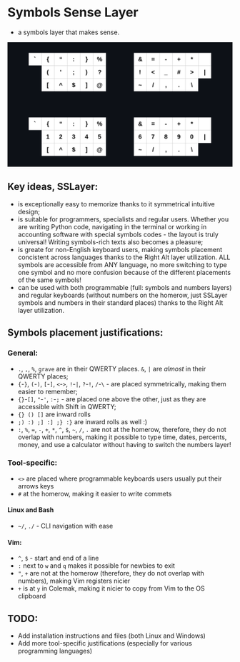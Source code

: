 # Symbols Sense Layer
- a symbols layer that makes sense.

![SSLayer image](pictures/main.png)

## Key ideas, SSLayer:

- is exceptionally easy to memorize thanks to it symmetrical intuitive design;
- is suitable for programmers, specialists and regular users. Whether you are writing Python code, navigating in the terminal or working in accounting software with special symbols codes - the layout is truly universal! Writing symbols-rich texts also becomes a pleasure;
- is greate for non-English keyboard users, making symbols placement concistent across languages thanks to the Right Alt layer utilization. ALL symbols are accessible from ANY language, no more switching to type one symbol and no more confusion because of the different placements of the same symbols! 
- can be used with both programmable (full: symbols and numbers layers) and regular keyboards (without numbers on the homerow, just SSLayer symbols and numbers in their standard places) thanks to the Right Alt layer utilization.

## Symbols placement justifications:

### General:

- `.`, `,`, `%`, `grave` are in their QWERTY places. `&`, `|` are _almost_ in their QWERTY places; 
- `{`-`}`, `(`-`)`, `[`-`]`, `<`-`>`, `!`-`|`, `?`-`!`, `/`-`\` - are placed symmetrically, making them easier to remember;
- `{}`-`[]`, `"`-`'`, `:`-`;` - are placed one above the other, just as they are accessible with Shift in QWERTY;
- `{} () []` are inward rolls
- `;) :) ;] :] ;} :}` are inward rolls as well :)
- `:`, `%`, `=`, `-`, `+`, `*`, `^`, `$`, `~`, `/`, `.` are not at the homerow, therefore, they do not overlap with numbers, making it possible to type time, dates, percents, money, and use a calculator without having to switch the numbers layer! 


### Tool-specific:

- `<>` are placed where programmable keyboards users usually put their arrows keys 
- `#` at the homerow, making it easier to write commets

#### Linux and Bash
 
- `~/`, `./` - CLI navigation with ease

#### Vim:

- `^`, `$` - start and end of a line 
- `:` next to `w` and `q` makes it possible for newbies to exit 
- `"`, `+` are not at the homerow (therefore, they do not overlap with numbers), making Vim registers nicier
- `+` is at `y` in Colemak, making it nicier to copy from Vim to the OS clipboard

## TODO:

- Add installation instructions and files (both Linux and Windows)
- Add more tool-specific justifications (especially for various programming languages)
